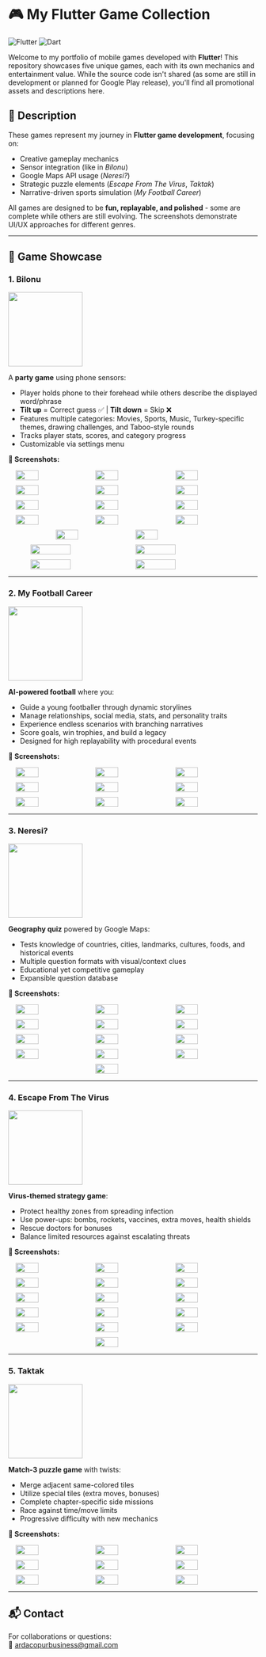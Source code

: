 # 🎮 My Flutter Game Collection

![Flutter](https://img.shields.io/badge/Flutter-%2302569B.svg?style=for-the-badge&logo=Flutter&logoColor=white)
![Dart](https://img.shields.io/badge/Dart-0175C2?style=for-the-badge&logo=dart&logoColor=white)

Welcome to my portfolio of mobile games developed with **Flutter**! This repository showcases five unique games, each with its own mechanics and entertainment value. While the source code isn't shared (as some are still in development or planned for Google Play release), you'll find all promotional assets and descriptions here.

## 📝 Description

These games represent my journey in **Flutter game development**, focusing on:
- Creative gameplay mechanics
- Sensor integration (like in *Bilonu*)
- Google Maps API usage (*Neresi?*)
- Strategic puzzle elements (*Escape From The Virus*, *Taktak*)
- Narrative-driven sports simulation (*My Football Career*)

All games are designed to be **fun, replayable, and polished** - some are complete while others are still evolving. The screenshots demonstrate UI/UX approaches for different genres.

---

## 🎲 Game Showcase

### 1. Bilonu
<img src="bilonu/bilonu_icon.png" width="150" />

A **party game** using phone sensors:  
- Player holds phone to their forehead while others describe the displayed word/phrase  
- **Tilt up** = Correct guess ✅ | **Tilt down** = Skip ❌  
- Features multiple categories: Movies, Sports, Music, Turkey-specific themes, drawing challenges, and Taboo-style rounds  
- Tracks player stats, scores, and category progress  
- Customizable via settings menu  

**📱 Screenshots:**  
<div style="display: flex; flex-wrap: wrap; gap: 10px; justify-content: center;">
  <img src="bilonu/bilonu1.png" width="30%" />
  <img src="bilonu/bilonu2.png" width="30%" />
  <img src="bilonu/bilonu3.png" width="30%" />
  <img src="bilonu/bilonu4.png" width="30%" />
  <img src="bilonu/bilonu5.png" width="30%" />
  <img src="bilonu/bilonu6.png" width="30%" />
  <img src="bilonu/bilonu7.png" width="30%" />
  <img src="bilonu/bilonu8.png" width="30%" />
  <img src="bilonu/bilonu9.png" width="30%" />
  <img src="bilonu/bilonu10.png" width="30%" />
  <img src="bilonu/bilonu11.png" width="30%" />
  <img src="bilonu/bilonu12.png" width="30%" />
  <img src="bilonu/bilonu13.png" width="30%" />
  <img src="bilonu/bilonu14.png" width="30%" />
  <img src="bilonu/bilonu15.png" width="40%" />
  <img src="bilonu/bilonu16.png" width="40%" />
  <img src="bilonu/bilonu17.png" width="40%" />
  <img src="bilonu/bilonu18.png" width="40%" />
</div>

---

### 2. My Football Career
<img src="career/career_icon.png" width="150" />

**AI-powered football** where you:  
- Guide a young footballer through dynamic storylines  
- Manage relationships, social media, stats, and personality traits  
- Experience endless scenarios with branching narratives  
- Score goals, win trophies, and build a legacy  
- Designed for high replayability with procedural events  

**📱 Screenshots:**  
<div style="display: flex; flex-wrap: wrap; gap: 10px; justify-content: center;">
  <img src="career/career1.png" width="30%" />
  <img src="career/career2.png" width="30%" />
  <img src="career/career3.png" width="30%" />
  <img src="career/career4.png" width="30%" />
  <img src="career/career5.png" width="30%" />
  <img src="career/career6.png" width="30%" />
  <img src="career/career7.png" width="30%" />
  <img src="career/career8.png" width="30%" />
  <img src="career/career9.png" width="30%" />
</div>

---

### 3. Neresi?
<img src="neresi/neresi_icon.jpg" width="150" />

**Geography quiz** powered by Google Maps:  
- Tests knowledge of countries, cities, landmarks, cultures, foods, and historical events  
- Multiple question formats with visual/context clues  
- Educational yet competitive gameplay  
- Expansible question database  

**📱 Screenshots:**  
<div style="display: flex; flex-wrap: wrap; gap: 10px; justify-content: center;">
  <img src="neresi/neresi1.png" width="30%" />
  <img src="neresi/neresi2.png" width="30%" />
  <img src="neresi/neresi3.png" width="30%" />
  <img src="neresi/neresi4.png" width="30%" />
  <img src="neresi/neresi5.png" width="30%" />
  <img src="neresi/neresi6.png" width="30%" />
  <img src="neresi/neresi7.png" width="30%" />
  <img src="neresi/neresi8.png" width="30%" />
  <img src="neresi/neresi9.png" width="30%" />
  <img src="neresi/neresi10.png" width="30%" />
  <img src="neresi/neresi11.png" width="30%" />
  <img src="neresi/neresi12.png" width="30%" />
  <img src="neresi/neresi13.png" width="30%" />
</div>

---

### 4. Escape From The Virus
<img src="escape/escape_icon.png" width="150" />

**Virus-themed strategy game**:  
- Protect healthy zones from spreading infection  
- Use power-ups: bombs, rockets, vaccines, extra moves, health shields  
- Rescue doctors for bonuses  
- Balance limited resources against escalating threats  

**📱 Screenshots:**  
<div style="display: flex; flex-wrap: wrap; gap: 10px; justify-content: center;">
  <img src="escape/escape1.png" width="30%" />
  <img src="escape/escape2.png" width="30%" />
  <img src="escape/escape3.png" width="30%" />
  <img src="escape/escape4.png" width="30%" />
  <img src="escape/escape5.png" width="30%" />
  <img src="escape/escape6.png" width="30%" />
  <img src="escape/escape7.png" width="30%" />
  <img src="escape/escape8.png" width="30%" />
  <img src="escape/escape9.png" width="30%" />
  <img src="escape/escape10.png" width="30%" />
  <img src="escape/escape11.png" width="30%" />
  <img src="escape/escape12.png" width="30%" />
  <img src="escape/escape13.png" width="30%" />
  <img src="escape/escape14.png" width="30%" />
  <img src="escape/escape15.png" width="30%" />
  <img src="escape/escape16.png" width="30%" />
</div>

---

### 5. Taktak
<img src="taktak/taktak_icon.jpg" width="150" />

**Match-3 puzzle game** with twists:  
- Merge adjacent same-colored tiles  
- Utilize special tiles (extra moves, bonuses)  
- Complete chapter-specific side missions  
- Race against time/move limits  
- Progressive difficulty with new mechanics  

**📱 Screenshots:**  
<div style="display: flex; flex-wrap: wrap; gap: 10px; justify-content: center;">
  <img src="taktak/taktak1.png" width="30%" />
  <img src="taktak/taktak2.png" width="30%" />
  <img src="taktak/taktak3.png" width="30%" />
  <img src="taktak/taktak4.png" width="30%" />
  <img src="taktak/taktak5.png" width="30%" />
  <img src="taktak/taktak6.png" width="30%" />
  <img src="taktak/taktak7.png" width="30%" />
  <img src="taktak/taktak8.png" width="30%" />
  <img src="taktak/taktak9.png" width="30%" />
</div>

---

## 📬 Contact
For collaborations or questions:  
📧 ardacopurbusiness@gmail.com  
